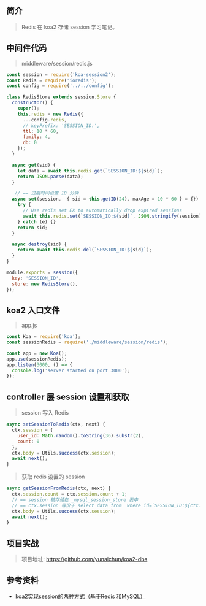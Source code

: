 ## 简介

> Redis 在 koa2 存储 session 学习笔记。

## 中间件代码

> middleware/session/redis.js

```javascript
const session = require('koa-session2');
const Redis = require('ioredis');
const config = require('../../config');

class RedisStore extends session.Store {
  constructor() {
    super();
    this.redis = new Redis({
      ...config.redis,
      // keyPrefix: 'SESSION_ID:',
      ttl: 10 * 60,
      family: 4,
      db: 0
    });
  }

  async get(sid) {
    let data = await this.redis.get(`SESSION_ID:${sid}`);
    return JSON.parse(data);
  }

   // == 过期时间设置 10 分钟
  async set(session,  { sid = this.getID(24), maxAge = 10 * 60 } = {}) {
    try {
      // Use redis set EX to automatically drop expired sessions
      await this.redis.set(`SESSION_ID:${sid}`, JSON.stringify(session), 'EX', maxAge);
    } catch (e) {}
    return sid;
  }

  async destroy(sid) {
    return await this.redis.del(`SESSION_ID:${sid}`);
  }
}

module.exports = session({
  key: 'SESSION_ID',
  store: new RedisStore(),
});
```

## koa2 入口文件

> app.js

```javascript
const Koa = require('koa');
const sessionRedis = require('./middleware/session/redis');

const app = new Koa();
app.use(sessionRedis);
app.listen(3000, () => {
  console.log('server started on port 3000');
});
```

## controller 层 session 设置和获取

> session 写入 Redis

```javascript
async setSessionToRedis(ctx, next) {
  ctx.session = {
    user_id: Math.random().toString(36).substr(2),
    count: 0
  };
  ctx.body = Utils.success(ctx.session);
  await next();
}
```

> 获取 redis 设置的 session

```javascript
async getSessionFromRedis(ctx, next) {
  ctx.session.count = ctx.session.count + 1;
  // == session 被存储在 _mysql_session_store 表中
  // == ctx.session 等价于 select data from  where id=`SESSION_ID:${ctx.cookies.get('SESSION_ID')}`;
  ctx.body = Utils.success(ctx.session);
  await next();
}
```

## 项目实战

> 项目地址: https://github.com/yunaichun/koa2-dbs

## 参考资料

- [koa2实现session的两种方式（基于Redis 和MySQL）](https://www.yht7.com/news/110874)
